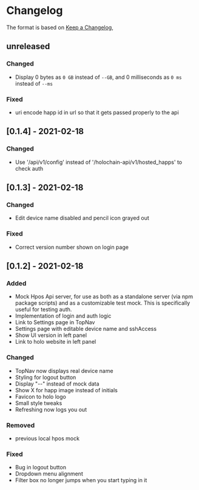 # Changelog

The format is based on [Keep a Changelog](https://keepachangelog.com/en/1.0.0/),

## unreleased
### Changed
- Display 0 bytes as `0 GB` instead of `--GB`, and 0 milliseconds as `0 ms` instead of `--ms`
### Fixed
- uri encode happ id in url so that it gets passed properly to the api

## [0.1.4] - 2021-02-18
### Changed
- Use '/api/v1/config' instead of '/holochain-api/v1/hosted_happs' to check auth

## [0.1.3] - 2021-02-18
### Changed
- Edit device name disabled and pencil icon grayed out
### Fixed
- Correct version number shown on login page

## [0.1.2] - 2021-02-18
### Added
- Mock Hpos Api server, for use as both as a standalone server (via npm package scripts) and as a customizable test mock. This is specifically useful for testing auth.
- Implementation of login and auth logic
- Link to Settings page in TopNav
- Settings page with editable device name and sshAccess
- Show UI version in left panel
- Link to holo website in left panel
### Changed
- TopNav now displays real device name
- Styling for logout button
- Display "--" instead of mock data
- Show X for happ image instead of initials
- Favicon to holo logo
- Small style tweaks
- Refreshing now logs you out
### Removed
- previous local hpos mock
### Fixed
- Bug in logout button
- Dropdown menu alignment
- Filter box no longer jumps when you start typing in it
